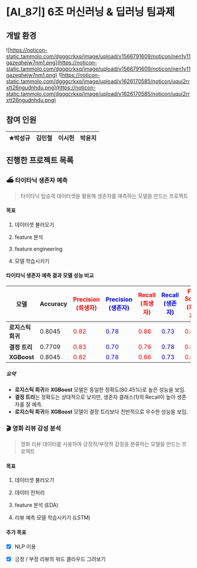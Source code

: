 # [AI_8기] 6조 머신러닝 & 딥러닝 팀과제

## 개발 환경

![https://noticon-static.tammolo.com/dgggcrkxq/image/upload/v1566791609/noticon/nen1y11gazeqhejw7nm1.png](https://noticon-static.tammolo.com/dgggcrkxq/image/upload/v1566791609/noticon/nen1y11gazeqhejw7nm1.png) ![https://noticon-static.tammolo.com/dgggcrkxq/image/upload/v1626170585/noticon/uqui2rrxtt26ngudnhdu.png](https://noticon-static.tammolo.com/dgggcrkxq/image/upload/v1626170585/noticon/uqui2rrxtt26ngudnhdu.png)



## 참여 인원

| ✭**박성규** | **김민철** | **이**시헌 | **박윤지** |
|:--------:|:-------:|:-------:|:-------:|

## 진행한 프로젝트 목록

### ⛴️ 타이타닉 생존자 예측

> 타이타닉 탑승객 데이터셋을 활용해 생존자를 예측하는 모델을 만드는 프로젝트

#### 목표

1.  데이터셋 불러오기

2.  feature 분석

3.  feature engineering

4.  모델 학습시키기

####     타이타닉 생존자 예측 결과 모델 성능 비교

| **모델**      | **Accuracy** | <span style="color:red">**Precision (희생자)**</span> | <span style="color:blue">**Precision (생존자)**</span> | <span style="color:red">**Recall (희생자)**</span> | <span style="color:blue">**Recall (생존자)**</span> | <span style="color:red">**F1-Score (희생자)**</span> | <span style="color:blue">**F1-Score (생존자)**</span> |
| ----------- | ------------ | -------------------------------------------------- | --------------------------------------------------- | ----------------------------------------------- | ------------------------------------------------ | ------------------------------------------------- | -------------------------------------------------- |
| **로지스틱 회귀** | 0.8045       | <span style="color:red">0.82</span>                | <span style="color:blue">0.78</span>                | <span style="color:red">0.86</span>             | <span style="color:blue">0.73</span>             | <span style="color:red">0.84</span>               | <span style="color:blue">0.76</span>               |
| **결정 트리**   | 0.7709       | <span style="color:red">0.83</span>                | <span style="color:blue">0.70</span>                | <span style="color:red">0.76</span>             | <span style="color:blue">0.78</span>             | <span style="color:red">0.80</span>               | <span style="color:blue">0.74</span>               |
| **XGBoost** | 0.8045       | <span style="color:red">0.82</span>                | <span style="color:blue">0.78</span>                | <span style="color:red">0.86</span>             | <span style="color:blue">0.73</span>             | <span style="color:red">0.84</span>               | <span style="color:blue">0.76</span>               |

##### 요약

- **로지스틱 회귀**와 **XGBoost** 모델은 동일한 정확도(80.45%)로 높은 성능을 보임.
- **결정 트리**는 정확도는 상대적으로 낮지만, 생존자 클래스(1)의 Recall이 높아 생존자를 잘 예측.
- **로지스틱 회귀**와 **XGBoost** 모델이 결정 트리보다 전반적으로 우수한 성능을 보임.

### 🎬 영화 리뷰 감성 분석

> 영화 리뷰 데이터를 사용하여 긍정적/부정적 감정을 분류하는 모델을 만드는 프로젝트 

#### 목표

1. 데이터셋 불러오기

2. 데이터 전처리

3. feature 분석 (EDA)

4. 리뷰 예측 모델 학습시키기 (LSTM)

#### 추가 목표

- [x]  NLP 이용

- [x] 긍정 / 부정 리뷰의 워드 클라우드 그려보기


